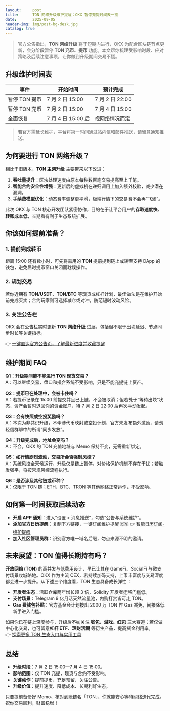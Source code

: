 ```yaml
---
layout:     post
title:      TON 网络升级维护提醒：OKX 暂停充提时间表一览
date:       2025-09-05
header-img: img/post-bg-desk.jpg
catalog: true
---
```


> 官方公告指出，**TON 网络升级** 将于短期内进行，OKX 为配合区块链节点更新，会分阶段暂停 **TON 充币、提币** 功能。本文帮你梳理受影响时段、应对策略及后续注意事项，让你做到升级期间交易不慌。

## 升级维护时间表

| 事件 | 开始时间 | 预计完成 |
| --- | --- | --- |
| 暂停 TON 提币 | 7 月 2 日 15:00 | 7 月 2 日 22:00 |
| 暂停 TON 充币 | 7 月 2 日 15:00 | 7 月 4 日 15:00 |
| 全面恢复 | 7 月 4 日 15:00 后 | 视网络情况而定 |

> 若官方需延长维护，平台将第一时间通过站内信和邮件推送，请留意通知推送。

## 为何要进行 TON 网络升级？

相比于旧版本，**TON 主网升级** 主要带来以下改进：

1. **吞吐量提升**：区块处理速度由原本每秒数百笔交易提高至上千笔。
2. **智能合约安全性增强**：更新后的虚拟机在递归调用上加入额外校验，减少潜在漏洞。
3. **手续费模型优化**：动态费率调整更平滑，极端行情下的交易费不会再“飞涨”。

此次 OKX 与 TON 核心开发团队紧密协作，目的在于让平台用户的**存取速度快、转账成本低**，长期看有利于生态系统扩展。

## 你该如何提前准备？

### 1. 提前完成转币
距离 15:00 还有数小时，可先将需用的 **TON** 提前提到链上或转至支持 DApp 的钱包，避免届时提币窗口关闭而耽误操作。

### 2. 规划交易
若你近期有 **TON/USDT**、**TON/BTC** 等现货或杠杆计划，最佳做法是在维护开始前完成买卖；合约玩家则可选择减仓或对冲，防范短时波动风险。

### 3. 关注公告栏
OKX 会在公告栏实时更新 **TON 网络升级** 进展，包括但不限于出块延迟、节点同步时长等关键指标。

👉 [一键直达官方公告页，了解最新进度并收藏提醒](https://okxdog.com/)

## 维护期间 FAQ

**Q1：升级期间能不能进行 TON 现货交易？**  
A：可以继续交易，盘口和撮合系统不受影响，只是不能充提链上资产。

**Q2：提币已在处理中，会被卡住吗？**  
A：若提币记录在 15:00 前提交并且已上链，不会被取消；但若处于“等待出块”状态，资产会暂时退回你的资金账户，待 7 月 2 日 22:00 后再次手动发起。

**Q3：会有快照或空投奖励吗？**  
A：本次为非共识升级，不牵涉代币映射或空投计划，官方未发布额外激励，请勿轻信群聊中的所谓“同步发放”。

**Q4：升级完成后，地址会变吗？**  
A：不会。OKX 的 TON 充值地址与 Memo 保持不变，无需重新绑定。

**Q5：如行情剧烈波动，交易所会否强制风控？**  
A：系统风控全天候运行，升级仅是链上暂停，对价格保护机制不存在干扰；若触发强平，将按常规风控流程执行。

**Q6：是否涉及其他链或币种？**  
A：仅限于 TON 链；ETH、BTC、TRON 等其他网络正常运作，不受影响。

## 如何第一时间获取后续动态

- **开启 APP 通知**：进入“设置 > 消息推送”，勾选“公告与系统维护”。
- **添加官方日历提醒**：复制下方链接，一键订阅维护提醒 🇨🇳 👉 [智能日历订阅-维护提醒](https://okxdog.com/)
- **加入社区管理员群**：识别官方唯一域名后缀，勿点来源不明的邀请。

## 未来展望：TON 值得长期持有吗？

**开放网络 (TON)** 的高并发与低费用设计，早已让其在 GameFi、SocialFi 与微支付场景攻城略地。OKX 作为主流 CEX，若持续加码支持，上币丰富度与交易深度都会进一步提升。从下述三个维度看，TON 生态具备成长弹性：

- **开发者生态**：活跃仓库两年增长超 3 倍，Solidity 开发者迁移门槛低。
- **支付场景**：Telegram 9 亿月活天然流量池，内购打赏皆可走 TON。
- **Gas 费钱包补贴**：官方基金会计划拨出 2000 万 TON 作 Gas 减免，间接降低新手进入门槛。

如果你已在链上深度参与，升级后不妨关注 **钱包、游戏、红包** 三大赛道；若仅做中心化交易，也可留意**杠杆 ETF**、**理财活期** 等衍生产品，提高资金利用率。  
👉 [探索更多 TON 生态入口与实用工具](https://okxdog.com/)

## 总结

- **升级时段**：7 月 2 日 15:00—7 月 4 日 15:00。
- **影响范围**：仅 TON 充提，现货与合约不受影响。
- **关键动作**：提前提币、充足预留、关注公告。
- **升级价值**：提升速度、降低成本、长期利好生态。

只要提前备份好 Memo、核对到账链名「TON」，你就能安心等待网络迭代完成。祝你交易顺利，财富稳增！
